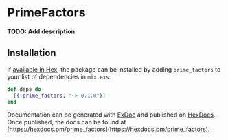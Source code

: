 # PrimeFactors

**TODO: Add description**

## Installation

If [available in Hex](https://hex.pm/docs/publish), the package can be installed
by adding `prime_factors` to your list of dependencies in `mix.exs`:

```elixir
def deps do
  [{:prime_factors, "~> 0.1.0"}]
end
```

Documentation can be generated with [ExDoc](https://github.com/elixir-lang/ex_doc)
and published on [HexDocs](https://hexdocs.pm). Once published, the docs can
be found at [https://hexdocs.pm/prime_factors](https://hexdocs.pm/prime_factors).

